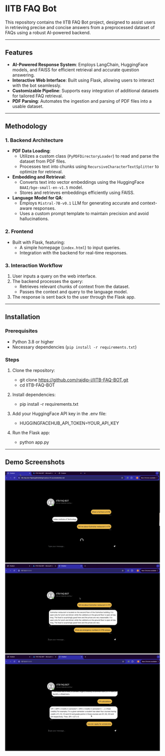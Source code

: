 # IITB FAQ Bot

This repository contains the IITB FAQ Bot project, designed to assist users in retrieving precise and concise answers from a preprocessed dataset of FAQs using a robust AI-powered backend.

---

## Features
- **AI-Powered Response System**: Employs LangChain, HuggingFace models, and FAISS for efficient retrieval and accurate question answering.
- **Interactive Web Interface**: Built using Flask, allowing users to interact with the bot seamlessly.
- **Customizable Pipeline**: Supports easy integration of additional datasets for tailored FAQ retrieval.
- **PDF Parsing**: Automates the ingestion and parsing of PDF files into a usable dataset.

---

## Methodology

### 1. **Backend Architecture**
- **PDF Data Loading**: 
  - Utilizes a custom class (`PyPDFDirectoryLoader`) to read and parse the dataset from PDF files.
  - Processes text into chunks using `RecursiveCharacterTextSplitter` to optimize for retrieval.
- **Embedding and Retrieval**: 
  - Converts text into vector embeddings using the HuggingFace `BAAI/bge-small-en-v1.5` model.
  - Stores and retrieves embeddings efficiently using FAISS.
- **Language Model for QA**: 
  - Employs `Mistral-7B-v0.1` LLM for generating accurate and context-aware responses.
  - Uses a custom prompt template to maintain precision and avoid hallucinations.

### 2. **Frontend**
- Built with Flask, featuring:
  - A simple homepage (`index.html`) to input queries.
  - Integration with the backend for real-time responses.

### 3. **Interaction Workflow**
1. User inputs a query on the web interface.
2. The backend processes the query:
   - Retrieves relevant chunks of context from the dataset.
   - Passes the context and query to the language model.
3. The response is sent back to the user through the Flask app.

---

## Installation

### Prerequisites
- Python 3.8 or higher
- Necessary dependencies (`pip install -r requirements.txt`)

### Steps
1. Clone the repository:
   - git clone https://github.com/rajdip-i/IITB-FAQ-BOT.git
   - cd IITB-FAQ-BOT
2. Install dependencies:
   - pip install -r requirements.txt

3. Add your HuggingFace API key in the .env file:
   - HUGGINGFACEHUB_API_TOKEN=YOUR_API_KEY

4. Run the Flask app:
   - python app.py

---
## Demo Screenshots

![Demo Screenshot](static/1.png "Demo of the FAQ Bot")
![Demo Screenshot](static/2.png "Demo of the FAQ Bot")
![Demo Screenshot](static/3.png "Demo of the FAQ Bot")

